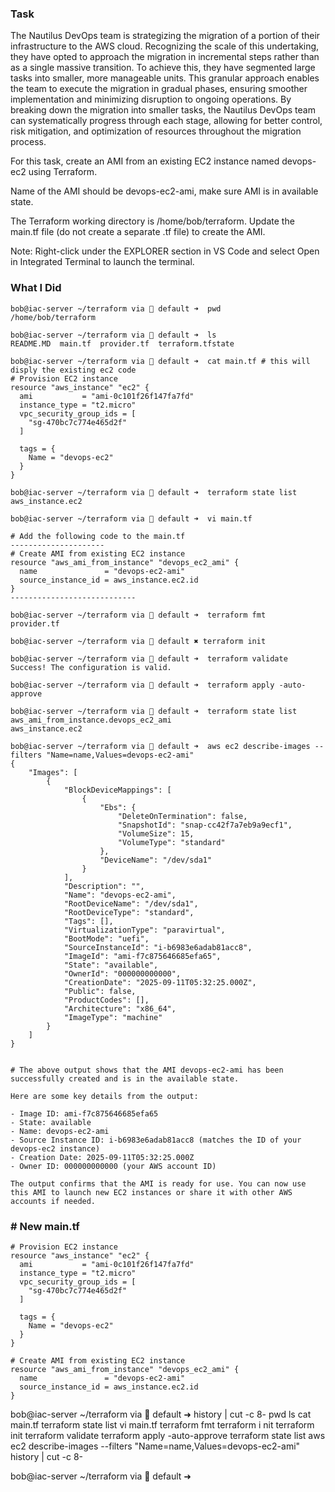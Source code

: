 ### Task

The Nautilus DevOps team is strategizing the migration of a portion of their infrastructure to the AWS cloud. Recognizing the scale of this undertaking, they have opted to approach the migration in incremental steps rather than as a single massive transition. To achieve this, they have segmented large tasks into smaller, more manageable units. This granular approach enables the team to execute the migration in gradual phases, ensuring smoother implementation and minimizing disruption to ongoing operations. By breaking down the migration into smaller tasks, the Nautilus DevOps team can systematically progress through each stage, allowing for better control, risk mitigation, and optimization of resources throughout the migration process.

For this task, create an AMI from an existing EC2 instance named devops-ec2 using Terraform.

Name of the AMI should be devops-ec2-ami, make sure AMI is in available state.

The Terraform working directory is /home/bob/terraform. Update the main.tf file (do not create a separate .tf file) to create the AMI.

Note: Right-click under the EXPLORER section in VS Code and select Open in Integrated Terminal to launch the terminal.


### What I Did

```
bob@iac-server ~/terraform via 💠 default ➜  pwd
/home/bob/terraform

bob@iac-server ~/terraform via 💠 default ➜  ls
README.MD  main.tf  provider.tf  terraform.tfstate

bob@iac-server ~/terraform via 💠 default ➜  cat main.tf # this will disply the existing ec2 code
# Provision EC2 instance
resource "aws_instance" "ec2" {
  ami           = "ami-0c101f26f147fa7fd"
  instance_type = "t2.micro"
  vpc_security_group_ids = [
    "sg-470bc7c774e465d2f"
  ]

  tags = {
    Name = "devops-ec2"
  }
}

bob@iac-server ~/terraform via 💠 default ➜  terraform state list
aws_instance.ec2

bob@iac-server ~/terraform via 💠 default ➜  vi main.tf 

# Add the following code to the main.tf
---------------------
# Create AMI from existing EC2 instance
resource "aws_ami_from_instance" "devops_ec2_ami" {
  name               = "devops-ec2-ami"
  source_instance_id = aws_instance.ec2.id
}
----------------------------

bob@iac-server ~/terraform via 💠 default ➜  terraform fmt
provider.tf

bob@iac-server ~/terraform via 💠 default ✖ terraform init

bob@iac-server ~/terraform via 💠 default ➜  terraform validate
Success! The configuration is valid.

bob@iac-server ~/terraform via 💠 default ➜  terraform apply -auto-approve

bob@iac-server ~/terraform via 💠 default ➜  terraform state list
aws_ami_from_instance.devops_ec2_ami
aws_instance.ec2

bob@iac-server ~/terraform via 💠 default ➜  aws ec2 describe-images --filters "Name=name,Values=devops-ec2-ami"
{
    "Images": [
        {
            "BlockDeviceMappings": [
                {
                    "Ebs": {
                        "DeleteOnTermination": false,
                        "SnapshotId": "snap-cc42f7a7eb9a9ecf1",
                        "VolumeSize": 15,
                        "VolumeType": "standard"
                    },
                    "DeviceName": "/dev/sda1"
                }
            ],
            "Description": "",
            "Name": "devops-ec2-ami",
            "RootDeviceName": "/dev/sda1",
            "RootDeviceType": "standard",
            "Tags": [],
            "VirtualizationType": "paravirtual",
            "BootMode": "uefi",
            "SourceInstanceId": "i-b6983e6adab81acc8",
            "ImageId": "ami-f7c875646685efa65",
            "State": "available",
            "OwnerId": "000000000000",
            "CreationDate": "2025-09-11T05:32:25.000Z",
            "Public": false,
            "ProductCodes": [],
            "Architecture": "x86_64",
            "ImageType": "machine"
        }
    ]
}


# The above output shows that the AMI devops-ec2-ami has been successfully created and is in the available state.

Here are some key details from the output:

- Image ID: ami-f7c875646685efa65
- State: available
- Name: devops-ec2-ami
- Source Instance ID: i-b6983e6adab81acc8 (matches the ID of your devops-ec2 instance)
- Creation Date: 2025-09-11T05:32:25.000Z
- Owner ID: 000000000000 (your AWS account ID)

The output confirms that the AMI is ready for use. You can now use this AMI to launch new EC2 instances or share it with other AWS accounts if needed.
```

### # New main.tf
```
# Provision EC2 instance
resource "aws_instance" "ec2" {
  ami           = "ami-0c101f26f147fa7fd"
  instance_type = "t2.micro"
  vpc_security_group_ids = [
    "sg-470bc7c774e465d2f"
  ]

  tags = {
    Name = "devops-ec2"
  }
}

# Create AMI from existing EC2 instance
resource "aws_ami_from_instance" "devops_ec2_ami" {
  name               = "devops-ec2-ami"
  source_instance_id = aws_instance.ec2.id
}
```

bob@iac-server ~/terraform via 💠 default ➜  history | cut -c 8-
pwd
ls
cat main.tf 
terraform state list
vi main.tf 
terraform fmt
terraform i nit
terraform init
terraform validate
terraform apply -auto-approve
terraform state list
aws ec2 describe-images --filters "Name=name,Values=devops-ec2-ami"
history | cut -c 8-

bob@iac-server ~/terraform via 💠 default ➜  
